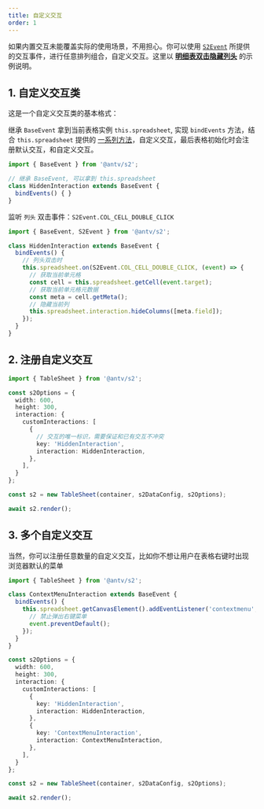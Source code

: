 ```yaml
---
title: 自定义交互
order: 1
---
```


如果内置交互未能覆盖实际的使用场景，不用担心。你可以使用 [`S2Event`](https://github.com/antvis/S2/blob/next/packages/s2-core/src/common/constant/events/basic.ts) 所提供的交互事件，进行任意排列组合，自定义交互。这里以 [**明细表双击隐藏列头**](/examples/interaction/custom#double-click-hide-columns) 的示例说明。

## 1. 自定义交互类

这是一个自定义交互类的基本格式：

继承 `BaseEvent` 拿到当前表格实例 `this.spreadsheet`, 实现 `bindEvents` 方法，结合 `this.spreadsheet` 提供的 [一系列方法](/api/basic-class/spreadsheet)，自定义交互，最后表格初始化时会注册默认交互，和自定义交互。

```ts
import { BaseEvent } from '@antv/s2';

// 继承 BaseEvent, 可以拿到 this.spreadsheet
class HiddenInteraction extends BaseEvent {
  bindEvents() { }
}
```

监听 `列头` 双击事件：`S2Event.COL_CELL_DOUBLE_CLICK`

```ts
import { BaseEvent, S2Event } from '@antv/s2';

class HiddenInteraction extends BaseEvent {
  bindEvents() {
    // 列头双击时
    this.spreadsheet.on(S2Event.COL_CELL_DOUBLE_CLICK, (event) => {
      // 获取当前单元格
      const cell = this.spreadsheet.getCell(event.target);
      // 获取当前单元格元数据
      const meta = cell.getMeta();
      // 隐藏当前列
      this.spreadsheet.interaction.hideColumns([meta.field]);
    });
  }
}

```

## 2. 注册自定义交互

```ts
import { TableSheet } from '@antv/s2';

const s2Options = {
  width: 600,
  height: 300,
  interaction: {
    customInteractions: [
      {
        // 交互的唯一标识，需要保证和已有交互不冲突
        key: 'HiddenInteraction',
        interaction: HiddenInteraction,
      },
    ],
  }
};

const s2 = new TableSheet(container, s2DataConfig, s2Options);

await s2.render();
```

## 3. 多个自定义交互

当然，你可以注册任意数量的自定义交互，比如你不想让用户在表格右键时出现 浏览器默认的菜单

```ts
import { TableSheet } from '@antv/s2';

class ContextMenuInteraction extends BaseEvent {
  bindEvents() {
    this.spreadsheet.getCanvasElement().addEventListener('contextmenu', (event) => {
      // 禁止弹出右键菜单
      event.preventDefault();
    });
  }
}

const s2Options = {
  width: 600,
  height: 300,
  interaction: {
    customInteractions: [
      {
        key: 'HiddenInteraction',
        interaction: HiddenInteraction,
      },
      {
        key: 'ContextMenuInteraction',
        interaction: ContextMenuInteraction,
      },
    ],
  }
};

const s2 = new TableSheet(container, s2DataConfig, s2Options);

await s2.render();
```

<Playground path="interaction/custom/demo/double-click-hide-columns.ts" rid="container"></playground>
